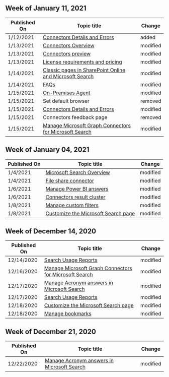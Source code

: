<!-- This file is generated automatically each week. Changes made to this file will be overwritten.-->



## Week of January 11, 2021


| Published On |Topic title | Change |
|------|------------|--------|
| 1/12/2021 | [Connectors Details and Errors](/MicrosoftSearch/connector-details-errors) | added |
| 1/13/2021 | [Connectors Overview](/MicrosoftSearch/connectors-overview) | modified |
| 1/13/2021 | [Connectors preview](/MicrosoftSearch/connectors-preview) | modified |
| 1/13/2021 | [License requirements and pricing](/MicrosoftSearch/licensing) | modified |
| 1/14/2021 | [Classic pages in SharePoint Online and Microsoft Search](/MicrosoftSearch/manage-classic-spo-pages) | modified |
| 1/14/2021 | [FAQs](/MicrosoftSearch/faqs) | modified |
| 1/15/2021 | [On-Premises Agent](/MicrosoftSearch/on-prem-agent) | modified |
| 1/15/2021 | Set default browser | removed |
| 1/15/2021 | [Connectors Details and Errors](/MicrosoftSearch/connector-details-errors) | modified |
| 1/15/2021 | Connectors feedback page | removed |
| 1/15/2021 | [Manage Microsoft Graph Connectors for Microsoft Search](/MicrosoftSearch/manage-connector) | modified |


## Week of January 04, 2021


| Published On |Topic title | Change |
|------|------------|--------|
| 1/4/2021 | [Microsoft Search Overview](/MicrosoftSearch/overview-microsoft-search) | modified |
| 1/4/2021 | [File share connector](/MicrosoftSearch/fileshare-connector) | modified |
| 1/6/2021 | [Manage Power BI answers](/MicrosoftSearch/manage-powerbi) | modified |
| 1/6/2021 | [Connectors result cluster](/MicrosoftSearch/result-cluster) | modified |
| 1/8/2021 | [Manage custom filters](/MicrosoftSearch/custom-filters) | modified |
| 1/8/2021 | [Customize the Microsoft Search page](/MicrosoftSearch/customize-search-page) | modified |


## Week of December 14, 2020


| Published On |Topic title | Change |
|------|------------|--------|
| 12/14/2020 | [Search Usage Reports](/MicrosoftSearch/usage-reports) | modified |
| 12/16/2020 | [Manage Microsoft Graph Connectors for Microsoft Search](/MicrosoftSearch/manage-connector) | modified |
| 12/17/2020 | [Manage Acronym answers in Microsoft Search](/MicrosoftSearch/manage-acronyms) | modified |
| 12/17/2020 | [Search Usage Reports](/MicrosoftSearch/usage-reports) | modified |
| 12/18/2020 | [Customize the Microsoft Search page](/MicrosoftSearch/customize-search-page) | modified |
| 12/18/2020 | [Manage bookmarks](/MicrosoftSearch/manage-bookmarks) | modified |


## Week of December 21, 2020


| Published On |Topic title | Change |
|------|------------|--------|
| 12/22/2020 | [Manage Acronym answers in Microsoft Search](/MicrosoftSearch/manage-acronyms) | modified |
